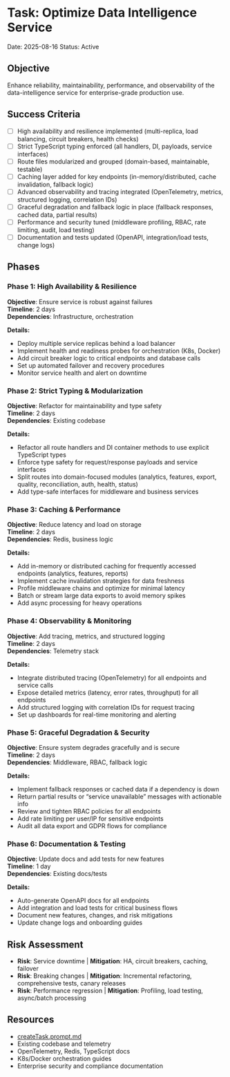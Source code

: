 # Task: Optimize Data Intelligence Service

Date: 2025-08-16
Status: Active

## Objective

Enhance reliability, maintainability, performance, and observability of the data-intelligence service for enterprise-grade production use.

## Success Criteria

- [ ] High availability and resilience implemented (multi-replica, load balancing, circuit breakers, health checks)
- [ ] Strict TypeScript typing enforced (all handlers, DI, payloads, service interfaces)
- [ ] Route files modularized and grouped (domain-based, maintainable, testable)
- [ ] Caching layer added for key endpoints (in-memory/distributed, cache invalidation, fallback logic)
- [ ] Advanced observability and tracing integrated (OpenTelemetry, metrics, structured logging, correlation IDs)
- [ ] Graceful degradation and fallback logic in place (fallback responses, cached data, partial results)
- [ ] Performance and security tuned (middleware profiling, RBAC, rate limiting, audit, load testing)
- [ ] Documentation and tests updated (OpenAPI, integration/load tests, change logs)

## Phases

### Phase 1: High Availability & Resilience

**Objective**: Ensure service is robust against failures  
**Timeline**: 2 days  
**Dependencies**: Infrastructure, orchestration

**Details:**

- Deploy multiple service replicas behind a load balancer
- Implement health and readiness probes for orchestration (K8s, Docker)
- Add circuit breaker logic to critical endpoints and database calls
- Set up automated failover and recovery procedures
- Monitor service health and alert on downtime

### Phase 2: Strict Typing & Modularization

**Objective**: Refactor for maintainability and type safety  
**Timeline**: 2 days  
**Dependencies**: Existing codebase

**Details:**

- Refactor all route handlers and DI container methods to use explicit TypeScript types
- Enforce type safety for request/response payloads and service interfaces
- Split routes into domain-focused modules (analytics, features, export, quality, reconciliation, auth, health, status)
- Add type-safe interfaces for middleware and business services

### Phase 3: Caching & Performance

**Objective**: Reduce latency and load on storage  
**Timeline**: 2 days  
**Dependencies**: Redis, business logic

**Details:**

- Add in-memory or distributed caching for frequently accessed endpoints (analytics, features, reports)
- Implement cache invalidation strategies for data freshness
- Profile middleware chains and optimize for minimal latency
- Batch or stream large data exports to avoid memory spikes
- Add async processing for heavy operations

### Phase 4: Observability & Monitoring

**Objective**: Add tracing, metrics, and structured logging  
**Timeline**: 2 days  
**Dependencies**: Telemetry stack

**Details:**

- Integrate distributed tracing (OpenTelemetry) for all endpoints and service calls
- Expose detailed metrics (latency, error rates, throughput) for all endpoints
- Add structured logging with correlation IDs for request tracing
- Set up dashboards for real-time monitoring and alerting

### Phase 5: Graceful Degradation & Security

**Objective**: Ensure system degrades gracefully and is secure  
**Timeline**: 2 days  
**Dependencies**: Middleware, RBAC, fallback logic

**Details:**

- Implement fallback responses or cached data if a dependency is down
- Return partial results or “service unavailable” messages with actionable info
- Review and tighten RBAC policies for all endpoints
- Add rate limiting per user/IP for sensitive endpoints
- Audit all data export and GDPR flows for compliance

### Phase 6: Documentation & Testing

**Objective**: Update docs and add tests for new features  
**Timeline**: 1 day  
**Dependencies**: Existing docs/tests

**Details:**

- Auto-generate OpenAPI docs for all endpoints
- Add integration and load tests for critical business flows
- Document new features, changes, and risk mitigations
- Update change logs and onboarding guides

## Risk Assessment

- **Risk**: Service downtime | **Mitigation**: HA, circuit breakers, caching, failover
- **Risk**: Breaking changes | **Mitigation**: Incremental refactoring, comprehensive tests, canary releases
- **Risk**: Performance regression | **Mitigation**: Profiling, load testing, async/batch processing

## Resources

- [createTask.prompt.md](../.github/prompts/createTask.prompt.md)
- Existing codebase and telemetry
- OpenTelemetry, Redis, TypeScript docs
- K8s/Docker orchestration guides
- Enterprise security and compliance documentation
